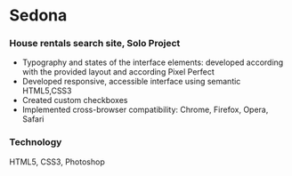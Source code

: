 # Sedona

### House rentals search site, Solo Project

* Typography and states of the interface elements: developed according with the provided layout and according Pixel Perfect
* Developed responsive, accessible interface using semantic HTML5,CSS3
* Created custom checkboxes
* Implemented cross-browser compatibility: Chrome, Firefox, Opera, Safari

### Technology

HTML5, CSS3, Photoshop
